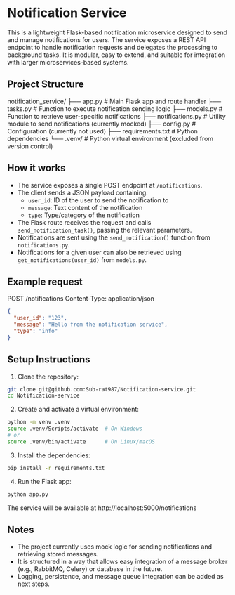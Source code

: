 # Notification Service

This is a lightweight Flask-based notification microservice designed to send and manage notifications for users. The service exposes a REST API endpoint to handle notification requests and delegates the processing to background tasks. It is modular, easy to extend, and suitable for integration with larger microservices-based systems.

## Project Structure

notification_service/
├── app.py             # Main Flask app and route handler
├── tasks.py           # Function to execute notification sending logic
├── models.py          # Function to retrieve user-specific notifications
├── notifications.py   # Utility module to send notifications (currently mocked)
├── config.py          # Configuration (currently not used)
├── requirements.txt   # Python dependencies
└── .venv/             # Python virtual environment (excluded from version control)

## How it works

- The service exposes a single POST endpoint at `/notifications`.
- The client sends a JSON payload containing:
  - `user_id`: ID of the user to send the notification to
  - `message`: Text content of the notification
  - `type`: Type/category of the notification
- The Flask route receives the request and calls `send_notification_task()`, passing the relevant parameters.
- Notifications are sent using the `send_notification()` function from `notifications.py`.
- Notifications for a given user can also be retrieved using `get_notifications(user_id)` from `models.py`.

## Example request

POST /notifications
Content-Type: application/json

```json
{
  "user_id": "123",
  "message": "Hello from the notification service",
  "type": "info"
}
```

## Setup Instructions

1. Clone the repository:

```bash
git clone git@github.com:Sub-rat987/Notification-service.git
cd Notification-service
```

2. Create and activate a virtual environment:

```bash
python -m venv .venv
source .venv/Scripts/activate  # On Windows
# or
source .venv/bin/activate      # On Linux/macOS
```

3. Install the dependencies:

```bash
pip install -r requirements.txt
```

4. Run the Flask app:

```bash
python app.py
```

The service will be available at http://localhost:5000/notifications

## Notes

- The project currently uses mock logic for sending notifications and retrieving stored messages.
- It is structured in a way that allows easy integration of a message broker (e.g., RabbitMQ, Celery) or database in the future.
- Logging, persistence, and message queue integration can be added as next steps.

